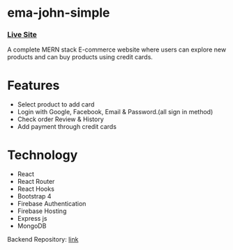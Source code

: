 # ema-john-simple
### [Live Site](https://ema-john-simple-bd.netlify.app/) 
A complete MERN stack E-commerce website where users can explore new products and can buy products using credit cards.

# Features 
- Select product to add card
- Login with Google, Facebook, Email & Password.(all sign in method)
- Check order Review & History
- Add payment through credit cards

# Technology
- React
- React Router
- React Hooks 
- Bootstrap 4
- Firebase Authentication
- Firebase Hosting
- Express js
- MongoDB

Backend Repository: [link](https://github.com/shahnewaz171/ema-john-simple-server)






